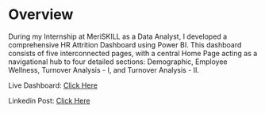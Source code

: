 # Overview
During my Internship at MeriSKILL as a Data Analyst, I developed a comprehensive HR Attrition Dashboard using Power BI. This dashboard consists of five interconnected pages, with a central Home Page acting as a navigational hub to four detailed sections: Demographic, Employee Wellness, Turnover Analysis - I, and Turnover Analysis - II.

Live Dashboard: [Click Here](https://app.powerbi.com/view?r=eyJrIjoiMzU4OTU3OWUtMjgzMS00Y2VjLTlmNzQtMzQ4ZjgxMGYwNmIyIiwidCI6ImM2ZTU0OWIzLTVmNDUtNDAzMi1hYWU5LWQ0MjQ0ZGM1YjJjNCJ9)

Linkedin Post: [Click Here](https://www.linkedin.com/posts/mohdakif919_hr-attrition-dashboard-activity-7131527377523814400-9wd0?utm_source=share&utm_medium=member_desktop)
